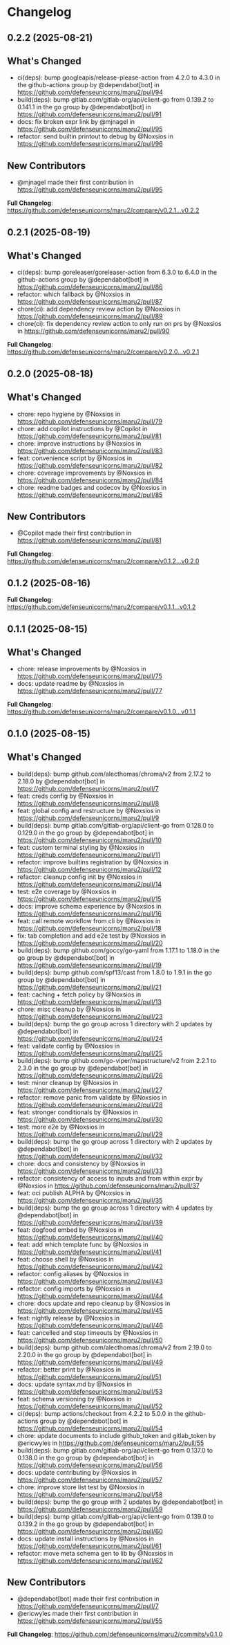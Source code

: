 # Changelog

## 0.2.2 (2025-08-21)

## What's Changed
* ci(deps): bump googleapis/release-please-action from 4.2.0 to 4.3.0 in the github-actions group by @dependabot[bot] in https://github.com/defenseunicorns/maru2/pull/94
* build(deps): bump gitlab.com/gitlab-org/api/client-go from 0.139.2 to 0.141.1 in the go group by @dependabot[bot] in https://github.com/defenseunicorns/maru2/pull/91
* docs: fix broken expr link by @mjnagel in https://github.com/defenseunicorns/maru2/pull/95
* refactor: send builtin printout to debug by @Noxsios in https://github.com/defenseunicorns/maru2/pull/96

## New Contributors
* @mjnagel made their first contribution in https://github.com/defenseunicorns/maru2/pull/95

**Full Changelog**: https://github.com/defenseunicorns/maru2/compare/v0.2.1...v0.2.2

## 0.2.1 (2025-08-19)

## What's Changed
* ci(deps): bump goreleaser/goreleaser-action from 6.3.0 to 6.4.0 in the github-actions group by @dependabot[bot] in https://github.com/defenseunicorns/maru2/pull/86
* refactor: which fallback by @Noxsios in https://github.com/defenseunicorns/maru2/pull/87
* chore(ci): add dependency review action by @Noxsios in https://github.com/defenseunicorns/maru2/pull/89
* chore(ci): fix dependency review action to only run on prs by @Noxsios in https://github.com/defenseunicorns/maru2/pull/90


**Full Changelog**: https://github.com/defenseunicorns/maru2/compare/v0.2.0...v0.2.1

## 0.2.0 (2025-08-18)

## What's Changed
* chore: repo hygiene by @Noxsios in https://github.com/defenseunicorns/maru2/pull/79
* chore: add copilot instructions by @Copilot in https://github.com/defenseunicorns/maru2/pull/81
* chore: improve instructions by @Noxsios in https://github.com/defenseunicorns/maru2/pull/83
* feat: convenience script by @Noxsios in https://github.com/defenseunicorns/maru2/pull/82
* chore: coverage improvements by @Noxsios in https://github.com/defenseunicorns/maru2/pull/84
* chore: readme badges and codecov by @Noxsios in https://github.com/defenseunicorns/maru2/pull/85

## New Contributors
* @Copilot made their first contribution in https://github.com/defenseunicorns/maru2/pull/81

**Full Changelog**: https://github.com/defenseunicorns/maru2/compare/v0.1.2...v0.2.0

## 0.1.2 (2025-08-16)

**Full Changelog**: https://github.com/defenseunicorns/maru2/compare/v0.1.1...v0.1.2

## 0.1.1 (2025-08-15)

## What's Changed
* chore: release improvements by @Noxsios in https://github.com/defenseunicorns/maru2/pull/75
* docs: update readme by @Noxsios in https://github.com/defenseunicorns/maru2/pull/77


**Full Changelog**: https://github.com/defenseunicorns/maru2/compare/v0.1.0...v0.1.1

## 0.1.0 (2025-08-15)

## What's Changed
* build(deps): bump github.com/alecthomas/chroma/v2 from 2.17.2 to 2.18.0 by @dependabot[bot] in https://github.com/defenseunicorns/maru2/pull/7
* feat: creds config by @Noxsios in https://github.com/defenseunicorns/maru2/pull/8
* feat: global config and restructure by @Noxsios in https://github.com/defenseunicorns/maru2/pull/9
* build(deps): bump gitlab.com/gitlab-org/api/client-go from 0.128.0 to 0.129.0 in the go group by @dependabot[bot] in https://github.com/defenseunicorns/maru2/pull/10
* feat: custom terminal styling by @Noxsios in https://github.com/defenseunicorns/maru2/pull/11
* refactor: improve builtins registration by @Noxsios in https://github.com/defenseunicorns/maru2/pull/12
* refactor: cleanup config init by @Noxsios in https://github.com/defenseunicorns/maru2/pull/14
* test: e2e coverage by @Noxsios in https://github.com/defenseunicorns/maru2/pull/15
* docs: improve schema experience by @Noxsios in https://github.com/defenseunicorns/maru2/pull/16
* feat: call remote workflow from cli by @Noxsios in https://github.com/defenseunicorns/maru2/pull/18
* fix: tab completion and add e2e test by @Noxsios in https://github.com/defenseunicorns/maru2/pull/20
* build(deps): bump github.com/goccy/go-yaml from 1.17.1 to 1.18.0 in the go group by @dependabot[bot] in https://github.com/defenseunicorns/maru2/pull/19
* build(deps): bump github.com/spf13/cast from 1.8.0 to 1.9.1 in the go group by @dependabot[bot] in https://github.com/defenseunicorns/maru2/pull/21
* feat: caching + fetch policy by @Noxsios in https://github.com/defenseunicorns/maru2/pull/13
* chore: misc cleanup by @Noxsios in https://github.com/defenseunicorns/maru2/pull/23
* build(deps): bump the go group across 1 directory with 2 updates by @dependabot[bot] in https://github.com/defenseunicorns/maru2/pull/24
* feat: validate config by @Noxsios in https://github.com/defenseunicorns/maru2/pull/25
* build(deps): bump github.com/go-viper/mapstructure/v2 from 2.2.1 to 2.3.0 in the go group by @dependabot[bot] in https://github.com/defenseunicorns/maru2/pull/26
* test: minor cleanup by @Noxsios in https://github.com/defenseunicorns/maru2/pull/27
* refactor: remove panic from validate by @Noxsios in https://github.com/defenseunicorns/maru2/pull/28
* feat: stronger conditionals by @Noxsios in https://github.com/defenseunicorns/maru2/pull/30
* test: more e2e by @Noxsios in https://github.com/defenseunicorns/maru2/pull/29
* build(deps): bump the go group across 1 directory with 2 updates by @dependabot[bot] in https://github.com/defenseunicorns/maru2/pull/32
* chore: docs and consistency by @Noxsios in https://github.com/defenseunicorns/maru2/pull/33
* refactor: consistency of access to inputs and from within expr by @Noxsios in https://github.com/defenseunicorns/maru2/pull/37
* feat: oci publish ALPHA by @Noxsios in https://github.com/defenseunicorns/maru2/pull/35
* build(deps): bump the go group across 1 directory with 4 updates by @dependabot[bot] in https://github.com/defenseunicorns/maru2/pull/39
* feat: dogfood embed by @Noxsios in https://github.com/defenseunicorns/maru2/pull/40
* feat: add which template func by @Noxsios in https://github.com/defenseunicorns/maru2/pull/41
* feat: choose shell by @Noxsios in https://github.com/defenseunicorns/maru2/pull/42
* refactor: config aliases by @Noxsios in https://github.com/defenseunicorns/maru2/pull/43
* refactor: config imports by @Noxsios in https://github.com/defenseunicorns/maru2/pull/44
* chore: docs update and repo cleanup by @Noxsios in https://github.com/defenseunicorns/maru2/pull/45
* feat: nightly release by @Noxsios in https://github.com/defenseunicorns/maru2/pull/46
* feat: cancelled and step timeouts by @Noxsios in https://github.com/defenseunicorns/maru2/pull/50
* build(deps): bump github.com/alecthomas/chroma/v2 from 2.19.0 to 2.20.0 in the go group by @dependabot[bot] in https://github.com/defenseunicorns/maru2/pull/49
* refactor: better print by @Noxsios in https://github.com/defenseunicorns/maru2/pull/51
* docs: update syntax.md by @Noxsios in https://github.com/defenseunicorns/maru2/pull/53
* feat: schema versioning by @Noxsios in https://github.com/defenseunicorns/maru2/pull/52
* ci(deps): bump actions/checkout from 4.2.2 to 5.0.0 in the github-actions group by @dependabot[bot] in https://github.com/defenseunicorns/maru2/pull/54
* chore: update documents to include github_token and gitlab_token by @ericwyles in https://github.com/defenseunicorns/maru2/pull/55
* build(deps): bump gitlab.com/gitlab-org/api/client-go from 0.137.0 to 0.138.0 in the go group by @dependabot[bot] in https://github.com/defenseunicorns/maru2/pull/56
* docs: update contributing by @Noxsios in https://github.com/defenseunicorns/maru2/pull/57
* chore: improve store list test by @Noxsios in https://github.com/defenseunicorns/maru2/pull/58
* build(deps): bump the go group with 2 updates by @dependabot[bot] in https://github.com/defenseunicorns/maru2/pull/59
* build(deps): bump gitlab.com/gitlab-org/api/client-go from 0.139.0 to 0.139.2 in the go group by @dependabot[bot] in https://github.com/defenseunicorns/maru2/pull/60
* docs: update install instructions by @Noxsios in https://github.com/defenseunicorns/maru2/pull/61
* refactor: move meta schema gen to lib by @Noxsios in https://github.com/defenseunicorns/maru2/pull/62

## New Contributors
* @dependabot[bot] made their first contribution in https://github.com/defenseunicorns/maru2/pull/7
* @ericwyles made their first contribution in https://github.com/defenseunicorns/maru2/pull/55

**Full Changelog**: https://github.com/defenseunicorns/maru2/commits/v0.1.0
